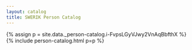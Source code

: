 ```yaml
---
layout: catalog
title: SWERIK Person Catalog
---
```

{% assign p = site.data._person-catalog.i-FvpsLGyVJwy2VnAqBbfthX %}
{% include person-catalog.html p=p %}

